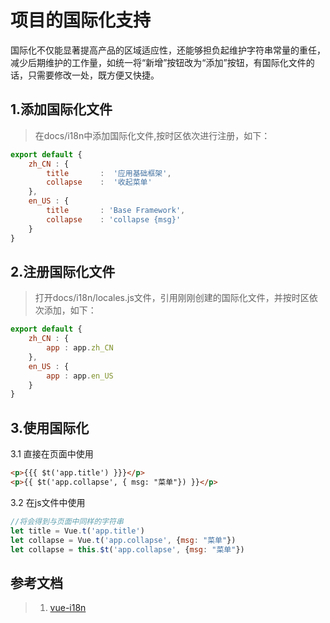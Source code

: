 项目的国际化支持
===============
国际化不仅能显著提高产品的区域适应性，还能够担负起维护字符串常量的重任，减少后期维护的工作量，如统一将“新增”按钮改为“添加”按钮，有国际化文件的话，只需要修改一处，既方便又快捷。
## 1.添加国际化文件
> 在docs/i18n中添加国际化文件,按时区依次进行注册，如下：
``` javascript
export default {
    zh_CN : {
        title       :  '应用基础框架',
        collapse    :  '收起菜单'
    },
    en_US : {
        title       : 'Base Framework',
        collapse    : 'collapse {msg}'
    }
}
```
## 2.注册国际化文件
> 打开docs/i18n/locales.js文件，引用刚刚创建的国际化文件，并按时区依次添加，如下：
``` javascript
export default {
    zh_CN : {
        app : app.zh_CN
    },
    en_US : {
        app : app.en_US
    }
}
```
## 3.使用国际化
3.1 直接在页面中使用
``` html
<p>{{{ $t('app.title') }}}</p>
<p>{{ $t('app.collapse', { msg: "菜单"}) }}</p>
```
3.2 在js文件中使用
``` javascript
//将会得到与页面中同样的字符串
let title = Vue.t('app.title')
let collapse = Vue.t('app.collapse', {msg: "菜单"})
let collapse = this.$t('app.collapse', {msg: "菜单"})
```

## 参考文档
>1. [vue-i18n](https://github.com/kazupon/vue-i18n)
